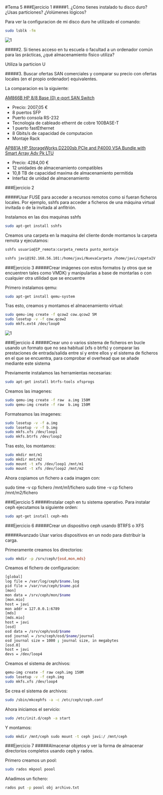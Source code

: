 #Tema 5
###Ejercicio 1
#####1. ¿Cómo tienes instalado tu disco duro? ¿Usas particiones? ¿Volúmenes lógicos?

Para ver la configuracion de mi disco duro he utilizado el comando:
	
 ``` bash
 sudo lsblk -fm
 ```
 ![1](https://github.com/JavideBaza/GII-2014/blob/master/ejercicios/JavierArandaIzquierdo/Capturas/tema5-1.png)

#####2. Si tienes acceso en tu escuela o facultad a un ordenador común para las prácticas, ¿qué almacenamiento físico utiliza?

Utiliza la particion U

#####3. Buscar ofertas SAN comerciales y comparar su precio con ofertas locales (en el propio ordenador) equivalentes.

La comparacion es la siguiente: 

[AM866B HP 8/8 Base (0) e-port SAN Switch](http://www.senetic.es/product/AM866B?gclid=CjwKEAiAi52mBRDkq5bX0vq1-RQSJAAq_7IGEvUX7fVBH0xfzvDw8xK5cqGhJoz3noK0Dy-eVPTLPBoC-ZPw_wcB)

- Precio: 2007,05 €
- 8 puertos SFP
- Puerto consola RS-232
- Tecnologia de cableado ethernt de cobre 100BASE-T
- 1 puerto fastEthernet
- 8 Gbits/s de capacidad de computacion
- Montaje Rack

[AP881A HP StorageWorks D2200sb PCIe and P4000 VSA Bundle with Smart Array Adv Pk LTU](http://www.senetic.es/product/AP881A)

- Precio: 4284,00 €
- 12 unidades de almacenamiento compatibles
- 10,8 TB de capacidad maxima de almacenamiento permitida
- Interfaz de unidad de almacenamiento

###Ejercicio 2

#####Usar FUSE para acceder a recursos remotos como si fueran ficheros locales. Por ejemplo, sshfs para acceder a ficheros de una máquina virtual invitada o de la invitada al anfitrión.

Instalamos en las dos maquinas sshfs

 ``` bash
 sudo apt-get install sshfs
 ```
 Creamos una carpeta en la maquina del cliente donde montamos la carpeta remota y ejecutamos:
 
  ``` bash
 sshfs usuario@IP_remota:carpeta_remota punto_montaje
 
 sshfs javi@192.168.56.101:/home/javi/NuevaCarpeta /home/javi/capetaIV
 ```
###Ejercicio 3
#####Crear imágenes con estos formatos (y otros que se encuentren tales como VMDK) y manipularlas a base de montarlas o con cualquier otra utilidad que se encuentre

Primero instalamos qemu:

``` bash
sudo apt-get install qemu-system
```
Tras esto, creamos y montamos el almacenamiento virtual:

``` bash
sudo qemu-img create -f qcow2 cow.qcow2 5M
sudo losetup -v -f cow.qcow2
sudo mkfs.ext4 /dev/loop0
```
 ![1](https://github.com/JavideBaza/GII-2014/blob/master/ejercicios/JavierArandaIzquierdo/Capturas/2Tema5.png)
 
###Ejercicio 4 
#####Crear uno o varios sistema de ficheros en bucle usando un formato que no sea habitual (xfs o btrfs) y comparar las prestaciones de entrada/salida entre sí y entre ellos y el sistema de ficheros en el que se encuentra, para comprobar el overhead que se añade mediante este sistema

Previamente instalamos las herramientas necesarias:

``` bash
sudo apt-get install btrfs-tools xfsprogs
```

Creamos las imagenes:
```bash
sudo qemu-img create -f raw  a.img 150M
sudo qemu-img create -f raw  b.img 150M
```
Formateamos las imagenes:
```bash
sudo losetup -v -f a.img
sudo losetup -v -f b.img
sudo mkfs.xfs /dev/loop1
sudo mkfs.btrfs /dev/loop2
```
Tras esto, los montamos:
```bash
sudo mkdir mnt/m1
sudo mkdir mnt/m2
sudo mount -t xfs /dev/loop1 /mnt/m1
sudo mount -t xfs /dev/loop2 /mnt/m2
```
Ahora copiamos un fichero a cada imagen con:

sudo time -v cp fichero /mnt/m1/fichero
sudo time -v cp fichero /mnt/m2/fichero

###Ejercicio 5
#####Instalar ceph en tu sistema operativo.
Para instalar ceph ejecutamos la siguiente orden:
```bash
sudo apt-get install ceph-mds
```
###Ejercicio 6
#####Crear un dispositivo ceph usando BTRFS o XFS

#####Avanzado Usar varios dispositivos en un nodo para distribuir la carga.

Primeramente creamos los directorios:
```bash
sudo mkdir -p /srv/ceph/{osd,mon,mds}
```
Creamos el fichero de configuracion:
```bash
[global]
log file = /var/log/ceph/$name.log
pid file = /var/run/ceph/$name.pid
[mon]
mon data = /srv/ceph/mon/$name
[mon.mio]
host = javi
mon addr = 127.0.0.1:6789
[mds]
[mds.mio]
host = javi
[osd]
osd data = /srv/ceph/osd/$name
osd journal = /srv/ceph/osd/$name/journal
osd journal size = 1000 ; journal size, in megabytes
[osd.0]
host = javi
devs = /dev/loop4
```
Creamos el sistema de archivos:
```bash
qemu-img create -f raw ceph.img 150M
sudo losetup -v -f ceph.img
sudo mkfs.xfs /dev/loop4
```
Se crea el sistema de archivos:
```bash
sudo /sbin/mkcephfs -a -c /etc/ceph/ceph.conf
```
Ahora iniciamos el servicio:
```bash
sudo /etc/init.d/ceph -a start
```
Y montamos:
```bash
sudo mkdir /mnt/ceph sudo mount -t ceph javi:/ /mnt/ceph
```

###Ejercicio 7
#####Almacenar objetos y ver la forma de almacenar directorios completos usando ceph y rados.

Primero creamos un pool:
```bash
sudo rados mkpool poool
```
Añadimos un fichero:
```bash
rados put -p poool obj archivo.txt
```